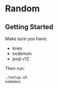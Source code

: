 # Random

## Getting Started

Make sure you have:
* knex
* nodemon
* psql v12

Then run:
```
./setup.sh
nodemon
```
